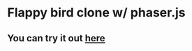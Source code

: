 # Flappy bird clone w/ phaser.js

## You can try it out [here](https://ktsol-sd.github.io/fb-phaser-demo/)
